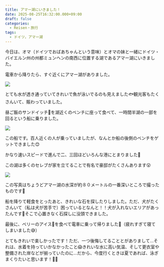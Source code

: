 ```yaml
---
title: アマー湖にいきました！
date: 2025-08-25T16:32:00.000+09:00
draft: false
categories:
  - Reisen・旅行
tags:
  - ドイツ，アマー湖
---
```

今日は、オマ（ドイツでおばあちゃんという意味）とオマの妹と一緒にドイツ・バイエルン州の州都ミュンヘンの南西に位置する湖であるアマー湖にいきました。

電車から降りたら、すぐ近くにアマー湖がありました。

![](/images/uploads/img_20250825_150353749_mfnr.jpg)

とても水が透き通っていてきれいで魚が泳いでるのも見えました🐟観光客もたくさんいて、賑わっていました。

昼ご飯のサンドイッチ🥪を湖近くのベンチに座って食べて、一時間半湖の一部を回るという船に乗りました。

![](/images/uploads/img_20250825_131311830_mfnr.jpg)

この船です。百人近くの人が乗っていましたが、なんとか船の後側のベンチをゲットできました😊

かなり速いスピードで進んで二、三回ほどいろんな港にとまりました🚢

この湖は多くのセレブが家を立てることで有名で豪邸がたくさんあります😲

![](/images/uploads/img_20250825_124851646_mfnr.jpg)

この写真はちょうどアマー湖の水深が約８０メートルの一番深いところで撮ったものです📸

船を降りて軽食をとったあと、きれいな石を探したりしました。ただ、犬がたくさんいて（私は犬が苦手で）困っているとなんと！！犬が入れないエリアがあったんです👏そこで心置きなく石探しに没頭できました。

最後に、ベリーのアイス🍨を食べて電車に乗って帰りました🚃（疲れすぎて寝てしまいました😅）

とてもきれいで楽しかったです！ただ、一つ後悔してることとがありまして…それは、水着を持っていかなかったこと😱きれいな水に高い気温、そして更衣室や整備された岸などが揃っていたのに…だから、今度行くときは夏であれば、泳ぎまくりたいと思います！🏊‍♀

